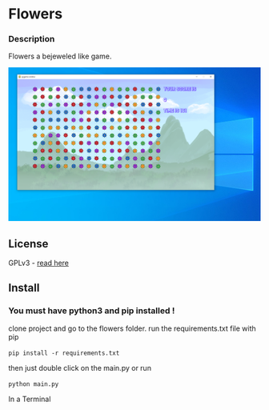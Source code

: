 # Flowers

### Description

Flowers a bejeweled like game.

![Image needed](Image.PNG)


## License
GPLv3 - [read here](https://github.com/Frankmau5/flowers/blob/main/LICENSE)

## Install
### You must have python3 and pip installed !

clone project and go to the flowers folder.
run the requirements.txt file with pip

`pip install -r requirements.txt`

then just double click on the main.py or run 

`python main.py`

In a Terminal
